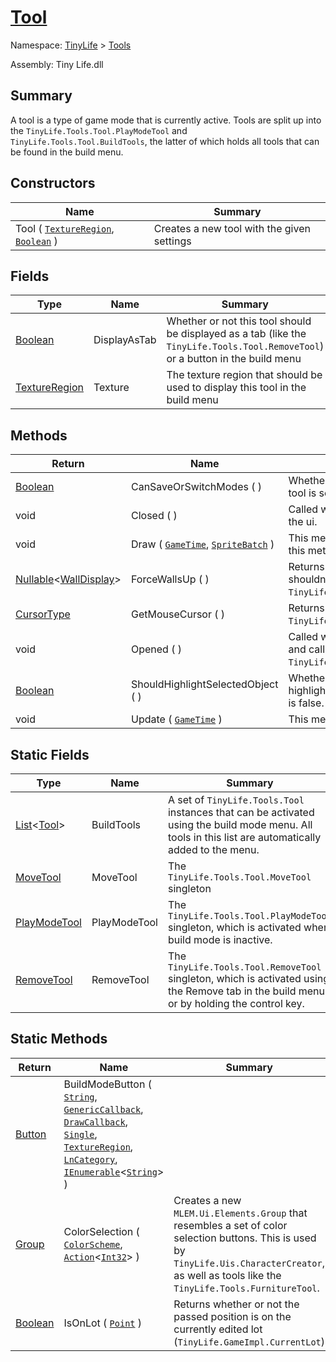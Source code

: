 # [Tool](./Tool.md)

Namespace: [TinyLife]() > [Tools]()

Assembly: Tiny Life.dll

## Summary
A tool is a type of game mode that is currently active.  Tools are split up into the `TinyLife.Tools.Tool.PlayModeTool` and `TinyLife.Tools.Tool.BuildTools`, the latter of which holds all tools that can be found in the build menu.

## Constructors

| Name | Summary | 
| --- | --- | 
| Tool ( [`TextureRegion`](./Tool.md), [`Boolean`](https://docs.microsoft.com/en-us/dotnet/api/System.Boolean) ) | Creates a new tool with the given settings | 


## Fields

| Type | Name | Summary | 
| --- | --- | --- | 
| [Boolean](https://docs.microsoft.com/en-us/dotnet/api/System.Boolean) | DisplayAsTab | Whether or not this tool should be displayed as a tab (like the `TinyLife.Tools.Tool.RemoveTool`) or a button in the build menu | 
| [TextureRegion](./Tool.md) | Texture | The texture region that should be used to display this tool in the build menu | 


## Methods

| Return | Name | Summary | 
| --- | --- | --- | 
| [Boolean](https://docs.microsoft.com/en-us/dotnet/api/System.Boolean) | CanSaveOrSwitchModes (  ) | Whether or not the game `TinyLife.GameImpl.CanSaveOrSwitchModes` currently, while this tool is selected | 
| void | Closed (  ) | Called when this build tool is closed.  By default, this method removes its elements from the ui. | 
| void | Draw ( [`GameTime`](./Tool.md), [`SpriteBatch`](./Tool.md) ) | This method is called every draw frame for the `TinyLife.GameImpl.CurrentTool`.  Note that this method is only called if the mouse is not hovering over any ui elements. | 
| [Nullable](https://docs.microsoft.com/en-us/dotnet/api/System.Nullable-1)\<[WallDisplay](./../WallDisplay.md)> | ForceWallsUp (  ) | Returns whether the `TinyLife.WallDisplay` should be forcibly changed by this tool.  If it shouldn't be changed, null should be returned. Otherwise, the required `TinyLife.WallDisplay` should be returned. | 
| [CursorType](./../Uis/CursorType.md) | GetMouseCursor (  ) | Returns the `TinyLife.Uis.CursorType` that this tool should currently display.  By default, `TinyLife.Uis.CursorType.Default` is returned. | 
| void | Opened (  ) | Called when this build tool is opened.  By default, this method initializes several settings and calls `TinyLife.Tools.Tool.InitBuildModeUi(MLEM.Ui.Elements.Panel,MLEM.Ui.Elements.Panel)`. | 
| [Boolean](https://docs.microsoft.com/en-us/dotnet/api/System.Boolean) | ShouldHighlightSelectedObject (  ) | Whether or not the `TinyLife.Tools.Tool.SelectedObject` should currently have a white highlight around it.  This method defaults to return true if `TinyLife.GameImpl.IsMouseOnUi` is false. | 
| void | Update ( [`GameTime`](./Tool.md) ) | This method is called every update frame for the `TinyLife.GameImpl.CurrentTool`. | 


## Static Fields

| Type | Name | Summary | 
| --- | --- | --- | 
| [List](https://docs.microsoft.com/en-us/dotnet/api/System.Collections.Generic.List-1)\<[Tool](./Tool.md)> | BuildTools | A set of `TinyLife.Tools.Tool` instances that can be activated using the build mode menu.  All tools in this list are automatically added to the menu. | 
| [MoveTool](./MoveTool.md) | MoveTool | The `TinyLife.Tools.Tool.MoveTool` singleton | 
| [PlayModeTool](./PlayModeTool.md) | PlayModeTool | The `TinyLife.Tools.Tool.PlayModeTool` singleton, which is activated when build mode is inactive. | 
| [RemoveTool](./RemoveTool.md) | RemoveTool | The `TinyLife.Tools.Tool.RemoveTool` singleton, which is activated using the Remove tab in the build menu or by holding the control key. | 


## Static Methods

| Return | Name | Summary | 
| --- | --- | --- | 
| [Button](./Tool.md) | BuildModeButton ( [`String`](https://docs.microsoft.com/en-us/dotnet/api/System.String), [`GenericCallback`](./Tool.md), [`DrawCallback`](./Tool.md), [`Single`](https://docs.microsoft.com/en-us/dotnet/api/System.Single), [`TextureRegion`](./Tool.md), [`LnCategory`](./../LnCategory.md), [`IEnumerable`](https://docs.microsoft.com/en-us/dotnet/api/System.Collections.Generic.IEnumerable-1)\<[`String`](https://docs.microsoft.com/en-us/dotnet/api/System.String)> ) |  | 
| [Group](./Tool.md) | ColorSelection ( [`ColorScheme`](./../Utilities/ColorScheme.md), [`Action`](https://docs.microsoft.com/en-us/dotnet/api/System.Action-1)\<[`Int32`](https://docs.microsoft.com/en-us/dotnet/api/System.Int32)> ) | Creates a new `MLEM.Ui.Elements.Group` that resembles a set of color selection buttons.  This is used by `TinyLife.Uis.CharacterCreator`, as well as tools like the `TinyLife.Tools.FurnitureTool`. | 
| [Boolean](https://docs.microsoft.com/en-us/dotnet/api/System.Boolean) | IsOnLot ( [`Point`](./Tool.md) ) | Returns whether or not the passed position is on the currently edited lot (`TinyLife.GameImpl.CurrentLot`) | 


